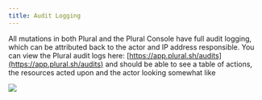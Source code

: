 ```yaml
---
title: Audit Logging
---
```


All mutations in both Plural and the Plural Console have full audit logging, which can be attributed back to the actor and IP address responsible. You can view the Plural audit logs here: [https://app.plural.sh/audits](https://app.plural.sh/audits) and should be able to see a table of actions, the resources acted upon and the actor looking somewhat like&#x20;

![](/assets/advanced-topics/audit-logs.png)
